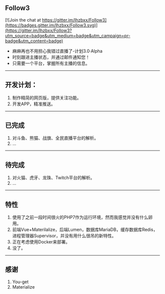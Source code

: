 ## Follow3

[![Join the chat at https://gitter.im/lhzbxx/Follow3](https://badges.gitter.im/lhzbxx/Follow3.svg)](https://gitter.im/lhzbxx/Follow3?utm_source=badge&utm_medium=badge&utm_campaign=pr-badge&utm_content=badge)

+ 麻麻再也不用担心我错过直播了-计划3.0·Alpha
+ 时刻跟进主播状态，并通过邮件通知您！
+ 只需要一个平台，掌握所有主播的信息。

---

## 开发计划：

1. 制作精简的网页版，提供关注功能。
2. 开发APP，精准推送。

---

## 已完成

1. 对斗鱼、熊猫、战旗、全民直播平台的解析。
2. ...

---

## 待完成

1. 对火猫、虎牙、龙珠、Twitch平台的解析。
2. ...

---

## 特性

1. 使用了之前一段时间很火的PHP7作为运行环境，然而我感觉并没有什么卵用。
2. 前端Vue+Materilalize，后端Lumen，数据库MariaDB，缓存数据库Redis，进程管理器Supervisor，并没有用什么很吊的新特性。
3. 正在考虑使用Docker来部署。
4. 没了。

---

## 感谢

1. You-get
2. Materialize